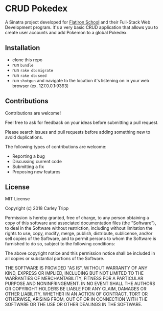 # CRUD Pokedex
A Sinatra project developed for [Flatiron School](https://www.flatironschool.com) and their Full-Stack Web Development program. It's a very basic CRUD application that allows you to create user accounts and add Pokemon to a global Pokedex.

## Installation
- clone this repo
- run `bundle`
- run `rake db:migrate`
- run `rake db:seed`
- run `shotgun` and navigate to the location it's listening on in your web browser (ex. 127.0.0.1:9393)

## Contributions
Contributions are welcome!

Feel free to ask for feedback on your ideas before submitting a pull request.

Please search issues and pull requests before adding something new to avoid duplications.

The following types of contributions are welcome:

- Reporting a bug
- Discussing current code
- Submitting a fix
- Proposing new features

## License
MIT License

Copyright (c) 2018 Carley Tripp

Permission is hereby granted, free of charge, to any person obtaining a copy
of this software and associated documentation files (the "Software"), to deal
in the Software without restriction, including without limitation the rights
to use, copy, modify, merge, publish, distribute, sublicense, and/or sell
copies of the Software, and to permit persons to whom the Software is
furnished to do so, subject to the following conditions:

The above copyright notice and this permission notice shall be included in all
copies or substantial portions of the Software.

THE SOFTWARE IS PROVIDED "AS IS", WITHOUT WARRANTY OF ANY KIND, EXPRESS OR
IMPLIED, INCLUDING BUT NOT LIMITED TO THE WARRANTIES OF MERCHANTABILITY,
FITNESS FOR A PARTICULAR PURPOSE AND NONINFRINGEMENT. IN NO EVENT SHALL THE
AUTHORS OR COPYRIGHT HOLDERS BE LIABLE FOR ANY CLAIM, DAMAGES OR OTHER
LIABILITY, WHETHER IN AN ACTION OF CONTRACT, TORT OR OTHERWISE, ARISING FROM,
OUT OF OR IN CONNECTION WITH THE SOFTWARE OR THE USE OR OTHER DEALINGS IN THE
SOFTWARE.
